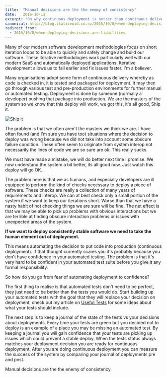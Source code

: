 ```yaml
---
title:  "Manual decisions are the the enemy of consistency"
date:   2016-10-11
excerpt: "On why continuous deployment is better than continuous delivery"
canonical: http://blog.staticvoid.co.nz/2015/10/8/when-deploying-decisions-are-liabilities
redirect_from:
  - 2015/10/8/when-deploying-decisions-are-liabilities
---
```

Many of our modern software development methodologies focus on short iteration loops to be able to quickly and safely change and build our software. These iterative methodologies work particularly well with our modern SaaS and automatically deployed applications. Iterative development allows us to fail earlier and fix issues faster. I'm a believer.

Many organisations adopt some form of continuous delivery whereby as code is checked in, it is tested and packaged for deployment. It may then go through various test and pre-production environments for further manual or automated testing. Deployment is done by someone (normally a developer) pushing that package into production. We are the masters of the system so we know that this deploy will work, we got this, it's all good, Ship it.

![Ship it](http://i.memecaptain.com/gend_images/zyCwXg.jpg)

The problem is that we often aren't the masters we think we are. I have often found (and I'm sure you have too) situations where the decision to deploy was wrong because we did not take into account some obscure failure condition. These often seem to originate from system interop not necessarily the lines of code we are so sure are ok. This really sucks.

We must have made a mistake, we will do better next time I promise. We now understand the system a bit better, its all good now. Just watch this deploy will go OK...

The problem here is that we as humans, and especially developers are ill equipped to perform the kind of checks necessary to deploy a piece of software. These checks are really a collection of many years of requirements and interop. We can at best check only a small portion of the system if we want to keep our iterations short. Worse than that we have a nasty habit of not checking things we are sure will be fine. The net effect is that we may be able to pick up problems with obvious interactions but we are terrible at finding obscure interaction problems or issues with unexpected areas of the system.

**If we want to deploy consistently stable software we need to take the human element out of deployment.**

This means automating the decision to put code into production (continuous deployment). If that thought currently scares you it's probably because you don't have confidence in your automated testing. The problem is that it's very hard to be confident in your automated test suite before you give it any formal responsibility.

So how do you go from fear of automating deployment to confidence?

The first thing to realise is that automated tests don't need to be perfect, they just need to be better than the tests you would do. Start building up your automated tests with the goal that they will replace your decision on deployment, check out my article on [Useful Tests](http://blog.staticvoid.co.nz/2015/5/28/useful_tests) for some ideas about what your tests should include.

The next step is to keep a journal of the state of the tests vs your decisions about deployments. Every time your tests are green but you decided not to deploy is an example of a place you may be missing an automated test. By keeping a journal you will gain confidence that your tests are picking up issues which could prevent a stable deploy. When the tests status always matches your deployment decision you are ready for continuous deployment. After you are doing continuous deployment you can measure the success of the system by comparing your journal of deployments pre and post.

Manual decisions are the the enemy of consistency.
